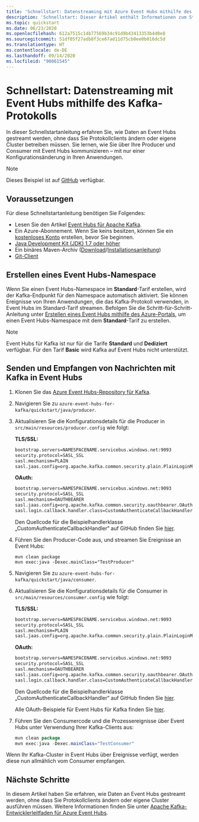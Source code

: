 ```yaml
---
title: 'Schnellstart: Datenstreaming mit Azure Event Hubs mithilfe des Kafka-Protokolls'
description: 'Schnellstart: Dieser Artikel enthält Informationen zum Streamen in Azure Event Hubs mit dem Kafka-Protokoll und APIs.'
ms.topic: quickstart
ms.date: 06/23/2020
ms.openlocfilehash: 612a7515c14b77569b34c91d9b43413353b4d0e8
ms.sourcegitcommit: 51df05f27adb8f3ce67ad11d75cb0ee0b016dc5d
ms.translationtype: HT
ms.contentlocale: de-DE
ms.lasthandoff: 09/14/2020
ms.locfileid: "90061545"
---
```

# <a name="quickstart-data-streaming-with-event-hubs-using-the-kafka-protocol"></a>Schnellstart: Datenstreaming mit Event Hubs mithilfe des Kafka-Protokolls
In dieser Schnellstartanleitung erfahren Sie, wie Daten an Event Hubs gestreamt werden, ohne dass Sie Protokollclients ändern oder eigene Cluster betreiben müssen. Sie lernen, wie Sie über Ihre Producer und Consumer mit Event Hubs kommunizieren – mit nur einer Konfigurationsänderung in Ihren Anwendungen. 

> [!NOTE]
> Dieses Beispiel ist auf [GitHub](https://github.com/Azure/azure-event-hubs-for-kafka/tree/master/quickstart/java) verfügbar.

## <a name="prerequisites"></a>Voraussetzungen

Für diese Schnellstartanleitung benötigen Sie Folgendes:

* Lesen Sie den Artikel [Event Hubs für Apache Kafka](event-hubs-for-kafka-ecosystem-overview.md).
* Ein Azure-Abonnement. Wenn Sie keins besitzen, können Sie ein [kostenloses Konto](https://azure.microsoft.com/free/?ref=microsoft.com&utm_source=microsoft.com&utm_medium=docs&utm_campaign=visualstudio) erstellen, bevor Sie beginnen.
* [Java Development Kit (JDK) 1.7 oder höher](https://aka.ms/azure-jdks)
* Ein binäres Maven-Archiv ([Download](https://maven.apache.org/download.cgi)/[Installationsanleitung](https://maven.apache.org/install.html))
* [Git-Client](https://www.git-scm.com/)


## <a name="create-an-event-hubs-namespace"></a>Erstellen eines Event Hubs-Namespace
Wenn Sie einen Event Hubs-Namespace im **Standard**-Tarif erstellen, wird der Kafka-Endpunkt für den Namespace automatisch aktiviert. Sie können Ereignisse von Ihren Anwendungen, die das Kafka-Protokoll verwenden, in Event Hubs im Standard-Tarif streamen. Befolgen Sie die Schritt-für-Schritt-Anleitung unter [Erstellen eines Event Hubs mithilfe des Azure-Portals](event-hubs-create.md), um einen Event Hubs-Namespace mit dem **Standard**-Tarif zu erstellen. 

> [!NOTE]
> Event Hubs für Kafka ist nur für die Tarife **Standard** und **Dediziert** verfügbar. Für den Tarif **Basic** wird Kafka auf Event Hubs nicht unterstützt.

## <a name="send-and-receive-messages-with-kafka-in-event-hubs"></a>Senden und Empfangen von Nachrichten mit Kafka in Event Hubs

1. Klonen Sie das [Azure Event Hubs-Repository für Kafka](https://github.com/Azure/azure-event-hubs-for-kafka).

2. Navigieren Sie zu `azure-event-hubs-for-kafka/quickstart/java/producer`.

3. Aktualisieren Sie die Konfigurationsdetails für die Producer in `src/main/resources/producer.config` wie folgt:

    **TLS/SSL:**

    ```xml
    bootstrap.servers=NAMESPACENAME.servicebus.windows.net:9093
    security.protocol=SASL_SSL
    sasl.mechanism=PLAIN
    sasl.jaas.config=org.apache.kafka.common.security.plain.PlainLoginModule required username="$ConnectionString" password="{YOUR.EVENTHUBS.CONNECTION.STRING}";
    ```
    **OAuth:**

    ```xml
    bootstrap.servers=NAMESPACENAME.servicebus.windows.net:9093
    security.protocol=SASL_SSL
    sasl.mechanism=OAUTHBEARER
    sasl.jaas.config=org.apache.kafka.common.security.oauthbearer.OAuthBearerLoginModule required;
    sasl.login.callback.handler.class=CustomAuthenticateCallbackHandler;
    ```    

    Den Quellcode für die Beispielhandlerklasse „CustomAuthenticateCallbackHandler“ auf GitHub finden Sie [hier](https://github.com/Azure/azure-event-hubs-for-kafka/tree/master/tutorials/oauth/java/appsecret/producer/src/main/java).
4. Führen Sie den Producer-Code aus, und streamen Sie Ereignisse an Event Hubs:
   
    ```shell
    mvn clean package
    mvn exec:java -Dexec.mainClass="TestProducer"                                    
    ```
    
5. Navigieren Sie zu `azure-event-hubs-for-kafka/quickstart/java/consumer`.

6. Aktualisieren Sie die Konfigurationsdetails für die Consumer in `src/main/resources/consumer.config` wie folgt:
   
    **TLS/SSL:**

    ```xml
    bootstrap.servers=NAMESPACENAME.servicebus.windows.net:9093
    security.protocol=SASL_SSL
    sasl.mechanism=PLAIN
    sasl.jaas.config=org.apache.kafka.common.security.plain.PlainLoginModule required username="$ConnectionString" password="{YOUR.EVENTHUBS.CONNECTION.STRING}";
    ```

    **OAuth:**

    ```xml
    bootstrap.servers=NAMESPACENAME.servicebus.windows.net:9093
    security.protocol=SASL_SSL
    sasl.mechanism=OAUTHBEARER
    sasl.jaas.config=org.apache.kafka.common.security.oauthbearer.OAuthBearerLoginModule required;
    sasl.login.callback.handler.class=CustomAuthenticateCallbackHandler;
    ``` 

    Den Quellcode für die Beispielhandlerklasse „CustomAuthenticateCallbackHandler“ auf GitHub finden Sie [hier](https://github.com/Azure/azure-event-hubs-for-kafka/tree/master/tutorials/oauth/java/appsecret/consumer/src/main/java).

    Alle OAuth-Beispiele für Event Hubs für Kafka finden Sie [hier](https://github.com/Azure/azure-event-hubs-for-kafka/tree/master/tutorials/oauth).
7. Führen Sie den Consumercode und die Prozessereignisse über Event Hubs unter Verwendung Ihrer Kafka-Clients aus:

    ```java
    mvn clean package
    mvn exec:java -Dexec.mainClass="TestConsumer"                                    
    ```

Wenn Ihr Kafka-Cluster in Event Hubs über Ereignisse verfügt, werden diese nun allmählich vom Consumer empfangen.

## <a name="next-steps"></a>Nächste Schritte
In diesem Artikel haben Sie erfahren, wie Daten an Event Hubs gestreamt werden, ohne dass Sie Protokollclients ändern oder eigene Cluster ausführen müssen. Weitere Informationen finden Sie unter [Apache Kafka-Entwicklerleitfaden für Azure Event Hubs](apache-kafka-developer-guide.md). 
